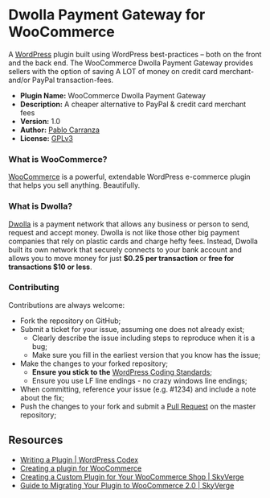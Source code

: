 Dwolla Payment Gateway for WooCommerce
======================================
A [WordPress](http://wordpress.org/) plugin built using WordPress best-practices &ndash; both on the front and the back end. The WooCommerce Dwolla Payment Gateway provides sellers with the option of saving A LOT of money on credit card merchant- and/or PayPal transaction-fees.

* **Plugin Name:** WooCommerce Dwolla Payment Gateway
* **Description:** A cheaper alternative to PayPal & credit card merchant fees
* **Version:** 1.0
* **Author:** [Pablo Carranza](https://github.com/vDevices/)
* **License:** [GPLv3](/LICENSE)

### What is WooCommerce?
[WooCommerce](http://www.woothemes.com/woocommerce/) is a powerful, extendable WordPress e-commerce plugin that helps you sell anything. Beautifully. 

### What is Dwolla?
[Dwolla](https://www.dwolla.com/) is a payment network that allows any business or person to send, request and accept money. Dwolla is not like those other big payment companies that rely on plastic cards and charge hefty fees. Instead, Dwolla built its own network that securely connects to your bank account and allows you to move money for just **$0.25 per transaction** or **free for transactions $10 or less**.

### Contributing
Contributions are always welcome:

* Fork the repository on GitHub;
* Submit a ticket for your issue, assuming one does not already exist;
	* Clearly describe the issue including steps to reproduce when it is a bug;
	* Make sure you fill in the earliest version that you know has the issue;
* Make the changes to your forked repository;
	* **Ensure you stick to the** [WordPress Coding Standards](http://codex.wordpress.org/WordPress_Coding_Standards);
	* Ensure you use LF line endings - no crazy windows line endings;
* When committing, reference your issue (e.g. #1234) and include a note about the fix;
* Push the changes to your fork and submit a [Pull Request](http://help.github.com/send-pull-requests/) on the master repository;

## Resources

* [Writing a Plugin | WordPress Codex](http://codex.wordpress.org/Writing_a_Plugin)
* [Creating a plugin for WooCommerce](http://docs.woothemes.com/document/create-a-plugin/)
* [Creating a Custom Plugin for Your WooCommerce Shop | SkyVerge](http://www.skyverge.com/blog/creating-custom-plugin-for-your-woocommerce-shop/)
* [Guide to Migrating Your Plugin to WooCommerce 2.0 | SkyVerge](http://www.skyverge.com/blog/migrating-your-plugin-woocommerce-2-0/)